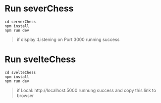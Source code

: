 # Run severChess 
```
cd serverChess
npm install
npm run dev 
```
> if display :Listening on Port 3000  running success 

# Run svelteChess
```
cd svelteChess
npm install
npm run dev

```
> if  Local: http://localhost:5000    runnung success and copy this link to browser